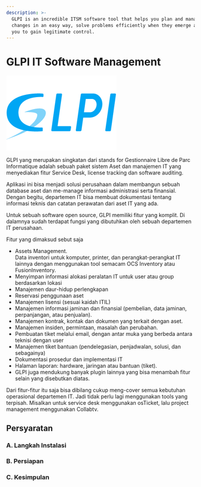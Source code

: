 ```yaml
---
description: >-
  GLPI is an incredible ITSM software tool that helps you plan and manage IT
  changes in an easy way, solve problems efficiently when they emerge and allow
  you to gain legitimate control.
---
```


# GLPI IT Software Management

![](<../.gitbook/assets/image (4).png>)

GLPI yang merupakan singkatan dari stands for Gestionnaire Libre de Parc Informatique adalah sebuah paket sistem Aset dan manajemen IT yang menyediakan fitur Service Desk, license tracking dan software auditing.

Aplikasi ini bisa menjadi solusi perusahaan dalam membangun sebuah database aset dan me-manage informasi administrasi serta finansial. Dengan begitu, departemen IT bisa membuat dokumentasi tentang informasi teknis dan catatan perawatan dari aset IT yang ada.

Untuk sebuah software open source, GLPI memiliki fitur yang komplit. Di dalamnya sudah terdapat fungsi yang dibutuhkan oleh sebuah departemen IT perusahaan.

Fitur yang dimaksud sebut saja

* Assets Management.\
  Data inventori untuk komputer, printer, dan perangkat-perangkat IT lainnya dengan menggunakan tool semacam OCS Inventory atau FusionInventory.
* Menyimpan informasi alokasi peralatan IT untuk user atau group berdasarkan lokasi
* Manajemen daur-hidup perlengkapan
* Reservasi penggunaan aset
* Manajemen lisensi (sesuai kaidah ITIL)
* Manajemen informasi jaminan dan finansial (pembelian, data jaminan, perpanjangan, atau penjualan).
* Manajemen kontrak, kontak dan dokumen yang terkait dengan aset.
* Manajemen insiden, permintaan, masalah dan perubahan.
* Pembuatan tiket melalui email, dengan antar muka yang berbeda antara teknisi dengan user
* Manajemen tiket bantuan (pendelegasian, penjadwalan, solusi, dan sebagainya)
* Dokumentasi prosedur dan implementasi IT
* Halaman laporan: hardware, jaringan atau bantuan (tiket).
* GLPI juga mendukung banyak plugin lainnya yang bisa menambah fitur selain yang disebutkan diatas.

Dari fitur-fitur​ itu saja bisa dibilang cukup meng-cover semua kebutuhan operasional departemen IT. Jadi tidak perlu lagi menggunakan tools yang terpisah. Misalkan untuk service desk menggunakan osTicket, lalu project management menggunakan Collabtv.

## Persyaratan

### A. Langkah Instalasi

### B. Persiapan

### C. Kesimpulan



